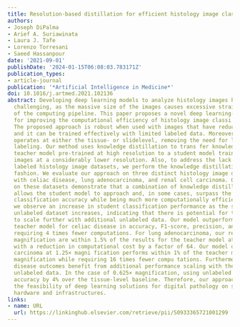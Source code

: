 ```yaml
---
title: Resolution-based distillation for efficient histology image classification
authors:
- Joseph DiPalma
- Arief A. Suriawinata
- Laura J. Tafe
- Lorenzo Torresani
- Saeed Hassanpour
date: '2021-09-01'
publishDate: '2024-01-15T06:08:03.783171Z'
publication_types:
- article-journal
publication: '*Artificial Intelligence in Medicine*'
doi: 10.1016/j.artmed.2021.102136
abstract: Developing deep learning models to analyze histology images has been computationally
  challenging, as the massive size of the images causes excessive strain on all parts
  of the computing pipeline. This paper proposes a novel deep learning-based methodology
  for improving the computational efficiency of histology image classi­ fication.
  The proposed approach is robust when used with images that have reduced input resolution,
  and it can be trained effectively with limited labeled data. Moreover, our approach
  operates at either the tissue- or slidelevel, removing the need for laborious patch-level
  labeling. Our method uses knowledge distillation to trans­ fer knowledge from a
  teacher model pre-trained at high resolution to a student model trained on the same
  images at a considerably lower resolution. Also, to address the lack of large-scale
  labeled histology image datasets, we perform the knowledge distillation in a self-supervised
  fashion. We evaluate our approach on three distinct histology image datasets associated
  with celiac disease, lung adenocarcinoma, and renal cell carcinoma. Our results
  on these datasets demonstrate that a combination of knowledge distillation and self-supervision
  allows the student model to approach and, in some cases, surpass the teacher model's
  classification accuracy while being much more computationally efficient. Additionally,
  we observe an increase in student classification performance as the size of the
  unlabeled dataset increases, indicating that there is potential for this method
  to scale further with additional unlabeled data. Our model outperforms the high-resolution
  teacher model for celiac disease in accuracy, F1-score, precision, and recall while
  requiring 4 times fewer computations. For lung adenocarcinoma, our results at 1.25×
  magnification are within 1.5% of the results for the teacher model at 10× magnification,
  with a reduction in computational cost by a factor of 64. Our model on renal cell
  carcinoma at 1.25× magni­ fication performs within 1% of the teacher model at 5×
  magnification while requiring 16 times fewer compu­ tations. Furthermore, our celiac
  disease outcomes benefit from additional performance scaling with the use of more
  unlabeled data. In the case of 0.625× magnification, using unlabeled data improves
  accuracy by 4% over the tissue-level baseline. Therefore, our approach can improve
  the feasibility of deep learning solutions for digital pathology on standard computational
  hardware and infrastructures.
links:
- name: URL
  url: https://linkinghub.elsevier.com/retrieve/pii/S0933365721001299
---
```

